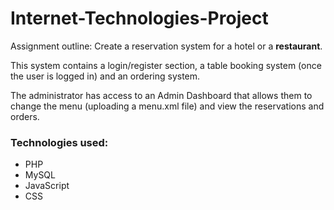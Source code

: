 
# Internet-Technologies-Project

Assignment outline:
Create a reservation system for a hotel or a **restaurant**.

This system contains a login/register section, a table booking system (once the user is logged in) and an ordering system. 

The administrator has access to an Admin Dashboard that allows them to change the menu (uploading a menu.xml file) and view the reservations and orders.

### Technologies used:

 - PHP
 - MySQL
 - JavaScript
 - CSS
 
 

